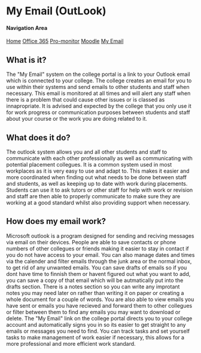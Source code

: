 # **My Email (OutLook)**

#### Navigation Area

[Home](docs/home.md) [Office 365](docs/office.md) [Pro-monitor](docs/promonitor.md) [Moodle](docs/moodle.md) [My Email](docs/email.md)

## **What is it?**

The "My Email" system on the college portal is a link to your Outlook email which is connected to your college. The college creates an email for you to use within their systems and send emails to other students and staff when necessary. This email is monitored at all times and will alert any staff when there is a problem that could cause other issues or is classed as innapropriate. It is advised and expected by the college that you only use it for work progress or communication purposes between students and staff about your course or the work you are doing related to it.

## **What does it do?**

The outlook system allows you and all other students and staff to communicate with each other professionally as well as communicating with potential placement collegues. It is a common system used in most workplaces as it is very easy to use and adapt to. This makes it easier and more coordinated when finding out what needs to be done between staff and students, as well as keeping up to date with work during placements. Students can use it to ask tutors or other staff for help with work or revision and staff are then able to properly communicate to make sure they are working at a good standard whilst also providing support when necessary.

## **How does my email work?**

Microsoft outlook is a program designed for sending and reciving messages via email on their devices. People are able to save contacts or phone numbers of other collegues or friends making it easier to stay in contact if you do not have access to your email. You can also manage dates and times via the calender and filter emails through the junk area or the normal inbox, to get rid of any unwanted emails. You can save drafts of emails so if you dont have time to finnish them or havent figured out what you want to add, you can save a copy of that email which will be autmatically put into the drafts section. There is a notes section so you can write any improtant notes you may need later on rather than writing it on paper or creating a whole document for a couple of words. You are also able to view emails you have sent or emails you have recieved and forward them to other collegues or filter between them to find any emails you may want to download or delete. The "My Email" link on the college portal directs you to your college account and automatically signs you in so its easier to get straight to any emails or messages you need to find. You can track tasks and set yourself tasks to make management of work easier if necessary, this allows for a more professional and more efficient work standard.

